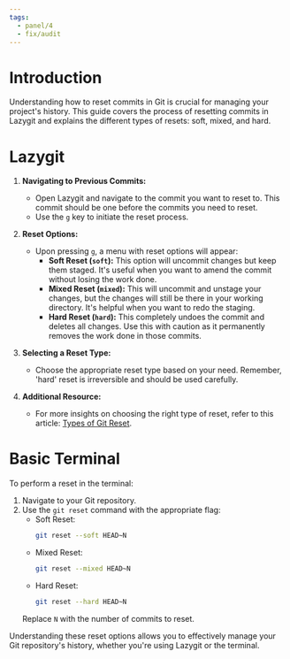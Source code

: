 ```yaml
---
tags:
  - panel/4
  - fix/audit
---
```

# Introduction
Understanding how to reset commits in Git is crucial for managing your project's history. This guide covers the process of resetting commits in Lazygit and explains the different types of resets: soft, mixed, and hard.

# Lazygit
1. **Navigating to Previous Commits:**
   - Open Lazygit and navigate to the commit you want to reset to. This commit should be one before the commits you need to reset.
   - Use the `g` key to initiate the reset process.

2. **Reset Options:**
   - Upon pressing `g`, a menu with reset options will appear:
     - **Soft Reset (`soft`):** This option will uncommit changes but keep them staged. It's useful when you want to amend the commit without losing the work done.
     - **Mixed Reset (`mixed`):** This will uncommit and unstage your changes, but the changes will still be there in your working directory. It's helpful when you want to redo the staging.
     - **Hard Reset (`hard`):** This completely undoes the commit and deletes all changes. Use this with caution as it permanently removes the work done in those commits.


3. **Selecting a Reset Type:**
   - Choose the appropriate reset type based on your need. Remember, 'hard' reset is irreversible and should be used carefully.

4. **Additional Resource:**
   - For more insights on choosing the right type of reset, refer to this article: [Types of Git Reset](https://archive.is/o/dmkAo/https://medium.com/a-layman/the-learning-note-for-git-version-control-3a4b4f8ab4fc).

# Basic Terminal
To perform a reset in the terminal:

1. Navigate to your Git repository.
2. Use the `git reset` command with the appropriate flag:
   - Soft Reset:
     ```bash
     git reset --soft HEAD~N
     ```
   - Mixed Reset:
     ```bash
     git reset --mixed HEAD~N
     ```
   - Hard Reset:
     ```bash
     git reset --hard HEAD~N
     ```
   Replace `N` with the number of commits to reset.

Understanding these reset options allows you to effectively manage your Git repository's history, whether you're using Lazygit or the terminal.
